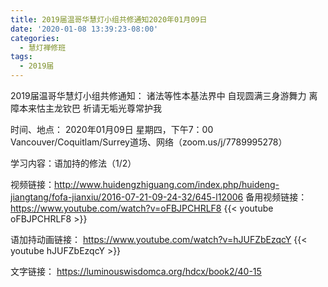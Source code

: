 ```yaml
---
title: 2019届温哥华慧灯小组共修通知2020年01月09日
date: '2020-01-08 13:39:23-08:00'
categories:
  - 慧灯禅修班
tags:
  - 2019届
---
```

2019届温哥华慧灯小组共修通知：
诸法等性本基法界中
自现圆满三身游舞力
离障本来怙主龙钦巴
祈请无垢光尊常护我

时间、地点：
2020年01月09日 星期四，下午7：00
Vancouver/Coquitlam/Surrey道场、网络（zoom.us/j/7789995278）

学习内容：语加持的修法（1/2）

视频链接：<http://www.huidengzhiguang.com/index.php/huideng-jiangtang/fofa-jianxiu/2016-07-21-09-24-32/645-l12006>
备用视频链接：https://www.youtube.com/watch?v=oFBJPCHRLF8
{{< youtube oFBJPCHRLF8 >}}

语加持动画链接：
<https://www.youtube.com/watch?v=hJUFZbEzqcY>
{{< youtube hJUFZbEzqcY >}}

文字链接：
<https://luminouswisdomca.org/hdcx/book2/40-15>
